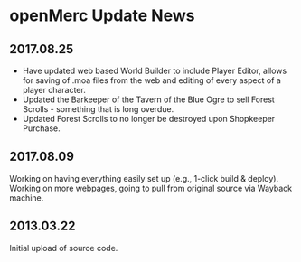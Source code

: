 # openMerc Update News

## 2017.08.25
* Have updated web based World Builder to include Player Editor, allows for saving of .moa files from the web and editing of every aspect of a player character.
* Updated the Barkeeper of the Tavern of the Blue Ogre to sell Forest Scrolls - something that is long overdue.
* Updated Forest Scrolls to no longer be destroyed upon Shopkeeper Purchase.

## 2017.08.09
Working on having everything easily set up (e.g., 1-click build & deploy).
Working on more webpages, going to pull from original source via Wayback machine.

## 2013.03.22
Initial upload of source code.
